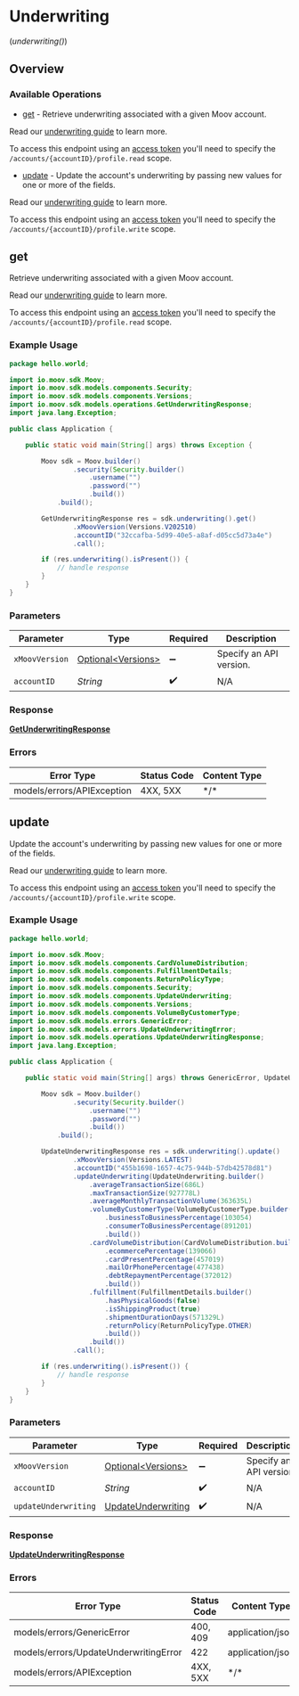 # Underwriting
(*underwriting()*)

## Overview

### Available Operations

* [get](#get) - Retrieve underwriting associated with a given Moov account. 

Read our [underwriting guide](https://docs.moov.io/guides/accounts/requirements/underwriting/) to learn more. 

To access this endpoint using an [access token](https://docs.moov.io/api/authentication/access-tokens/) 
you'll need to specify the `/accounts/{accountID}/profile.read` scope.
* [update](#update) - Update the account's underwriting by passing new values for one or more of the fields. 

Read our [underwriting guide](https://docs.moov.io/guides/accounts/requirements/underwriting/) to learn more.

To access this endpoint using an [access token](https://docs.moov.io/api/authentication/access-tokens/) 
you'll need to specify the `/accounts/{accountID}/profile.write` scope.

## get

Retrieve underwriting associated with a given Moov account. 

Read our [underwriting guide](https://docs.moov.io/guides/accounts/requirements/underwriting/) to learn more. 

To access this endpoint using an [access token](https://docs.moov.io/api/authentication/access-tokens/) 
you'll need to specify the `/accounts/{accountID}/profile.read` scope.

### Example Usage

```java
package hello.world;

import io.moov.sdk.Moov;
import io.moov.sdk.models.components.Security;
import io.moov.sdk.models.components.Versions;
import io.moov.sdk.models.operations.GetUnderwritingResponse;
import java.lang.Exception;

public class Application {

    public static void main(String[] args) throws Exception {

        Moov sdk = Moov.builder()
                .security(Security.builder()
                    .username("")
                    .password("")
                    .build())
            .build();

        GetUnderwritingResponse res = sdk.underwriting().get()
                .xMoovVersion(Versions.V202510)
                .accountID("32ccafba-5d99-40e5-a8af-d05cc5d73a4e")
                .call();

        if (res.underwriting().isPresent()) {
            // handle response
        }
    }
}
```

### Parameters

| Parameter                                                  | Type                                                       | Required                                                   | Description                                                |
| ---------------------------------------------------------- | ---------------------------------------------------------- | ---------------------------------------------------------- | ---------------------------------------------------------- |
| `xMoovVersion`                                             | [Optional\<Versions>](../../models/components/Versions.md) | :heavy_minus_sign:                                         | Specify an API version.                                    |
| `accountID`                                                | *String*                                                   | :heavy_check_mark:                                         | N/A                                                        |

### Response

**[GetUnderwritingResponse](../../models/operations/GetUnderwritingResponse.md)**

### Errors

| Error Type                 | Status Code                | Content Type               |
| -------------------------- | -------------------------- | -------------------------- |
| models/errors/APIException | 4XX, 5XX                   | \*/\*                      |

## update

Update the account's underwriting by passing new values for one or more of the fields. 

Read our [underwriting guide](https://docs.moov.io/guides/accounts/requirements/underwriting/) to learn more.

To access this endpoint using an [access token](https://docs.moov.io/api/authentication/access-tokens/) 
you'll need to specify the `/accounts/{accountID}/profile.write` scope.

### Example Usage

```java
package hello.world;

import io.moov.sdk.Moov;
import io.moov.sdk.models.components.CardVolumeDistribution;
import io.moov.sdk.models.components.FulfillmentDetails;
import io.moov.sdk.models.components.ReturnPolicyType;
import io.moov.sdk.models.components.Security;
import io.moov.sdk.models.components.UpdateUnderwriting;
import io.moov.sdk.models.components.Versions;
import io.moov.sdk.models.components.VolumeByCustomerType;
import io.moov.sdk.models.errors.GenericError;
import io.moov.sdk.models.errors.UpdateUnderwritingError;
import io.moov.sdk.models.operations.UpdateUnderwritingResponse;
import java.lang.Exception;

public class Application {

    public static void main(String[] args) throws GenericError, UpdateUnderwritingError, Exception {

        Moov sdk = Moov.builder()
                .security(Security.builder()
                    .username("")
                    .password("")
                    .build())
            .build();

        UpdateUnderwritingResponse res = sdk.underwriting().update()
                .xMoovVersion(Versions.LATEST)
                .accountID("455b1698-1657-4c75-944b-57db42578d81")
                .updateUnderwriting(UpdateUnderwriting.builder()
                    .averageTransactionSize(686L)
                    .maxTransactionSize(927778L)
                    .averageMonthlyTransactionVolume(363635L)
                    .volumeByCustomerType(VolumeByCustomerType.builder()
                        .businessToBusinessPercentage(103054)
                        .consumerToBusinessPercentage(891201)
                        .build())
                    .cardVolumeDistribution(CardVolumeDistribution.builder()
                        .ecommercePercentage(139066)
                        .cardPresentPercentage(457019)
                        .mailOrPhonePercentage(477438)
                        .debtRepaymentPercentage(372012)
                        .build())
                    .fulfillment(FulfillmentDetails.builder()
                        .hasPhysicalGoods(false)
                        .isShippingProduct(true)
                        .shipmentDurationDays(571329L)
                        .returnPolicy(ReturnPolicyType.OTHER)
                        .build())
                    .build())
                .call();

        if (res.underwriting().isPresent()) {
            // handle response
        }
    }
}
```

### Parameters

| Parameter                                                           | Type                                                                | Required                                                            | Description                                                         |
| ------------------------------------------------------------------- | ------------------------------------------------------------------- | ------------------------------------------------------------------- | ------------------------------------------------------------------- |
| `xMoovVersion`                                                      | [Optional\<Versions>](../../models/components/Versions.md)          | :heavy_minus_sign:                                                  | Specify an API version.                                             |
| `accountID`                                                         | *String*                                                            | :heavy_check_mark:                                                  | N/A                                                                 |
| `updateUnderwriting`                                                | [UpdateUnderwriting](../../models/components/UpdateUnderwriting.md) | :heavy_check_mark:                                                  | N/A                                                                 |

### Response

**[UpdateUnderwritingResponse](../../models/operations/UpdateUnderwritingResponse.md)**

### Errors

| Error Type                            | Status Code                           | Content Type                          |
| ------------------------------------- | ------------------------------------- | ------------------------------------- |
| models/errors/GenericError            | 400, 409                              | application/json                      |
| models/errors/UpdateUnderwritingError | 422                                   | application/json                      |
| models/errors/APIException            | 4XX, 5XX                              | \*/\*                                 |